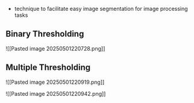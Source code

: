 - technique to facilitate easy image segmentation for image processing tasks

## Binary Thresholding
![[Pasted image 20250501220728.png]]

## Multiple Thresholding
![[Pasted image 20250501220919.png]]


![[Pasted image 20250501220942.png]]

	